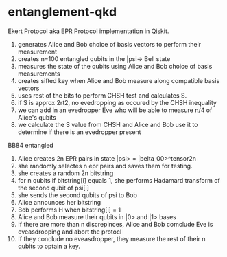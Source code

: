 # entanglement-qkd
Ekert Protocol aka EPR Protocol implementation in Qiskit.
1. generates Alice and Bob choice of basis vectors to perform their measurement
2. creates n=100 entangled qubits in the |psi-> Bell state
3. measures the state of the qubits using Alice and Bob choice of basis measurements 
4. creates sifted key when Alice and Bob measure along compatible basis vectors
5. uses rest of the bits to perform CHSH test and calculates S.
6. if S is approx 2rt2, no evedropping as occured by the CHSH inequality
7. we can add in an evedropper Eve who will be able to measure n/4 of Alice's qubits 
8. we calculate the S value from CHSH and Alice and Bob use it to determine if there is an evedropper present

BB84 entangled
1. Alice creates 2n EPR pairs in state |psi> = |belta_00>^tensor2n
2. she randomly selectes n epr pairs and saves them for testing.
3. she creates a random 2n bitstring
4. for n qubits if bitstring[i] equals 1, she performs Hadamard transform of the second qubit of psi[i]
5. she sends the second qubits of psi to Bob
6. Alice announces her bitstring
7. Bob performs H when bitstring[i] = 1
8. Alice and Bob measure their qubits in |0> and |1> bases
9. If there are more than n discrepinces, Alice and Bob comclude Eve is eveasdropping and abort the protocl 
10. If they conclude no eveasdropper, they measure the rest of their n qubits to optain a key.
